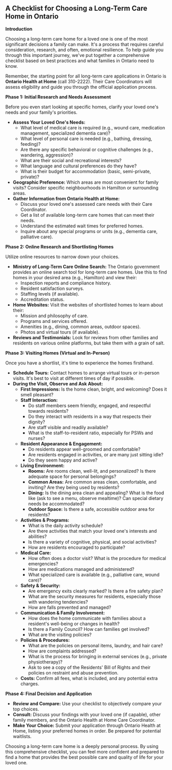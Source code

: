 ## A Checklist for Choosing a Long-Term Care Home in Ontario

**Introduction**

Choosing a long-term care home for a loved one is one of the most significant decisions a family can make. It's a process that requires careful consideration, research, and often, emotional resilience. To help guide you through this important journey, we've put together a comprehensive checklist based on best practices and what families in Ontario need to know.

Remember, the starting point for all long-term care applications in Ontario is **Ontario Health at Home** (call 310-2222). Their Care Coordinators will assess eligibility and guide you through the official application process.

**Phase 1: Initial Research and Needs Assessment**

Before you even start looking at specific homes, clarify your loved one's needs and your family's priorities.

- **Assess Your Loved One's Needs:**
  - What level of medical care is required (e.g., wound care, medication management, specialized dementia care)?
  - What level of personal care is needed (e.g., bathing, dressing, feeding)?
  - Are there any specific behavioral or cognitive challenges (e.g., wandering, aggression)?
  - What are their social and recreational interests?
  - What language and cultural preferences do they have?
  - What is their budget for accommodation (basic, semi-private, private)?
- **Geographic Preference:** Which areas are most convenient for family visits? Consider specific neighbourhoods in Hamilton or surrounding areas.
- **Gather Information from Ontario Health at Home:**
  - Discuss your loved one's assessed care needs with their Care Coordinator.
  - Get a list of available long-term care homes that can meet their needs.
  - Understand the estimated wait times for preferred homes.
  - Inquire about any special programs or units (e.g., dementia care, palliative care).

**Phase 2: Online Research and Shortlisting Homes**

Utilize online resources to narrow down your choices.

- **Ministry of Long-Term Care Online Search:** The Ontario government provides an online search tool for long-term care homes. Use this to find homes in your desired area (e.g., Hamilton) and view their:
  - Inspection reports and compliance history.
  - Resident satisfaction surveys.
  - Staffing levels (if available).
  - Accreditation status.
- **Home Websites:** Visit the websites of shortlisted homes to learn about their:
  - Mission and philosophy of care.
  - Programs and services offered.
  - Amenities (e.g., dining, common areas, outdoor spaces).
  - Photos and virtual tours (if available).
- **Reviews and Testimonials:** Look for reviews from other families and residents on various online platforms, but take them with a grain of salt.

**Phase 3: Visiting Homes (Virtual and In-Person)**

Once you have a shortlist, it's time to experience the homes firsthand.

- **Schedule Tours:** Contact homes to arrange virtual tours or in-person visits. It's best to visit at different times of day if possible.
- **During the Visit, Observe and Ask About:**
  - **First Impressions:** Is the home clean, bright, and welcoming? Does it smell pleasant?
  - **Staff Interaction:**
    - Do staff members seem friendly, engaged, and respectful towards residents?
    - Do they interact with residents in a way that respects their dignity?
    - Are staff visible and readily available?
    - What is the staff-to-resident ratio, especially for PSWs and nurses?
  - **Resident Appearance & Engagement:**
    - Do residents appear well-groomed and comfortable?
    - Are residents engaged in activities, or are many just sitting idle?
    - Do they seem happy and active?
  - **Living Environment:**
    - **Rooms:** Are rooms clean, well-lit, and personalized? Is there adequate space for personal belongings?
    - **Common Areas:** Are common areas clean, comfortable, and inviting? Are they being used by residents?
    - **Dining:** Is the dining area clean and appealing? What is the food like (ask to see a menu, observe mealtime)? Can special dietary needs be accommodated?
    - **Outdoor Space:** Is there a safe, accessible outdoor area for residents?
  - **Activities & Programs:**
    - What is the daily activity schedule?
    - Are there activities that match your loved one's interests and abilities?
    - Is there a variety of cognitive, physical, and social activities?
    - How are residents encouraged to participate?
  - **Medical Care:**
    - How often does a doctor visit? What is the procedure for medical emergencies?
    - How are medications managed and administered?
    - What specialized care is available (e.g., palliative care, wound care)?
  - **Safety & Security:**
    - Are emergency exits clearly marked? Is there a fire safety plan?
    - What are the security measures for residents, especially those with wandering tendencies?
    - How are falls prevented and managed?
  - **Communication & Family Involvement:**
    - How does the home communicate with families about a resident's well-being or changes in health?
    - Is there a Family Council? How can families get involved?
    - What are the visiting policies?
  - **Policies & Procedures:**
    - What are the policies on personal items, laundry, and hair care?
    - How are complaints addressed?
    - What is the process for bringing in external services (e.g., private physiotherapy)?
    - Ask to see a copy of the Residents' Bill of Rights and their policies on restraint and abuse prevention.
  - **Costs:** Confirm all fees, what is included, and any potential extra charges.

**Phase 4: Final Decision and Application**

- **Review and Compare:** Use your checklist to objectively compare your top choices.
- **Consult:** Discuss your findings with your loved one (if capable), other family members, and the Ontario Health at Home Care Coordinator.
- **Make Your Choice:** Submit your application through Ontario Health at Home, listing your preferred homes in order. Be prepared for potential waitlists.

Choosing a long-term care home is a deeply personal process. By using this comprehensive checklist, you can feel more confident and prepared to find a home that provides the best possible care and quality of life for your loved one.

